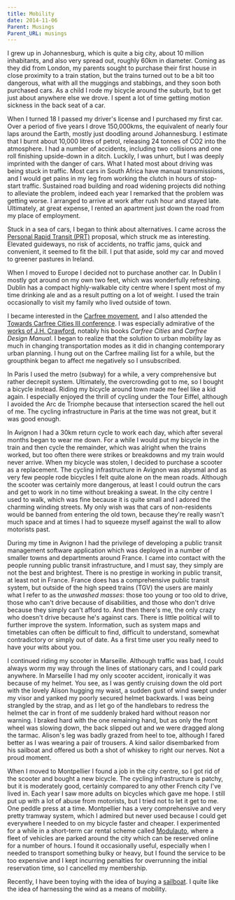 ```yaml
---
title: Mobility
date: 2014-11-06
Parent: Musings
Parent_URL: musings
---
```


I grew up in Johannesburg, which is quite a big city, about 10 million inhabitants, and also very spread out, roughly 60km in diameter.  Coming as they did from London, my parents sought to purchase their first house in close proximity to a train station, but the trains turned out to be a bit too dangerous, what with all the muggings and stabbings, and they soon both purchased cars.  As a child I rode my bicycle around the suburb, but to get just about anywhere else we drove.  I spent a lot of time getting motion sickness in the back seat of a car.

When I turned 18 I passed my driver's license and I purchased my first car.  Over a period of five years I drove 150,000kms, the equivalent of nearly four laps around the Earth, mostly just doodling around Johannesburg.  I estimate that I burnt about 10,000 litres of petrol, releasing 24 tonnes of CO2 into the atmosphere.  I had a number of accidents, including two collisions and one roll finishing upside-down in a ditch.  Luckily, I was unhurt, but I was deeply imprinted with the danger of cars.  What I hated most about driving was being stuck in traffic.  Most cars in South Africa have manual transmissions, and I would get pains in my leg from working the clutch in hours of stop-start traffic.  Sustained road building and road widening projects did nothing to alleviate the problem, indeed each year I remarked that the problem was getting worse.  I arranged to arrive at work after rush hour and stayed late.  Ultimately, at great expense, I rented an apartment just down the road from my place of employment.

Stuck in a sea of cars, I began to think about alternatives.  I came across the [Personal Rapid Transit (PRT)](http://en.wikipedia.org/wiki/Personal_rapid_transit) proposal, which struck me as interesting.  Elevated guideways, no risk of accidents, no traffic jams, quick and convenient, it seemed to fit the bill.  I put that aside, sold my car and moved to greener pastures in Ireland.

When I moved to Europe I decided not to purchase another car.  In Dublin I mostly got around on my own two feet, which was wonderfully refreshing.  Dublin has a compact highly-walkable city centre where I spent most of my time drinking ale and as a result putting on a lot of weight.  I used the train occasionally to visit my family who lived outside of town.

I became interested in the [Carfree movement](http://www.worldcarfree.net), and I also attended the [Towards Carfree Cities III conference](http://www.worldcarfree.net/conference/2003/index.php).  I was especially admirative of the [works of J.H. Crawford](http://www.carfree.com), notably his books *Carfree Cities* and *Carfree Design Manual*.  I began to realize that the solution to urban mobility lay as much in changing transportation modes as it did in changing contemporary urban planning.  I hung out on the Carfree mailing list for a while, but the groupthink began to affect me negatively so I unsubscribed.

In Paris I used the metro (subway) for a while, a very comprehensive but rather decrepit system.  Ultimately, the overcrowding got to me, so I bought a bicycle instead.  Riding my bicycle around town made me feel like a kid again.  I especially enjoyed the thrill of cycling under the Tour Eiffel, although I avoided the Arc de Triomphe because that intersection scared the hell out of me.  The cycling infrastructure in Paris at the time was not great, but it was good enough.

In Avignon I had a 30km return cycle to work each day, which after several months began to wear me down.  For a while I would put my bicycle in the train and then cycle the remainder, which was alright when the trains worked, but too often there were strikes or breakdowns and my train would never arrive.  When my bicycle was stolen, I decided to purchase a scooter as a replacement.  The cycling infrastructure in Avignon was abysmal and as very few people rode bicycles I felt quite alone on the mean roads.  Although the scooter was certainly more dangerous, at least I could outrun the cars and get to work in no time without breaking a sweat.  In the city centre I used to walk, which was fine because it is quite small and I adored the charming winding streets.  My only wish was that cars of non-residents would be banned from entering the old town, because they're really wasn't much space and at times I had to squeeze myself against the wall to allow motorists past.

During my time in Avignon I had the privilege of developing a public transit management software application which was deployed in a number of smaller towns and departments around France.  I came into contact with the people running public transit infrastructure, and I must say, they simply are not the best and brightest.  There is no prestige in working in public transit, at least not in France.  France does has a comprehensive public transit system, but outside of the high speed trains (TGV) the users are mainly what I refer to as the *unwashed masses*: those too young or too old to drive, those who can't drive because of disabilities, and those who don't drive because they simply can't afford to.  And then there's me, the only crazy who doesn't drive because he's against cars.  There is little political will to further improve the system.  Information, such as system maps and timetables can often be difficult to find, difficult to understand, somewhat contradictory or simply out of date.  As a first time user you really need to have your wits about you.

I continued riding my scooter in Marseille.  Although traffic was bad, I could always worm my way through the lines of stationary cars, and I could park anywhere.  In Marseille I had my only scooter accident, ironically it was because of my helmet.  You see, as I was gently cruising down the old port with the lovely Alison hugging my waist, a sudden gust of wind swept under my visor and yanked my poorly secured helmet backwards.  I was being strangled by the strap, and as I let go of the handlebars to redress the helmet the car in front of me suddenly braked hard without reason nor warning.  I braked hard with the one remaining hand, but as only the front wheel was slowing down, the back slipped out and we were dragged along the tarmac.  Alison's leg was badly grazed from heel to toe, although I fared better as I was wearing a pair of trousers.  A kind sailor disembarked from his sailboat and offered us both a shot of whiskey to right our nerves.  Not a proud moment.

When I moved to Montpellier I found a job in the city centre, so I got rid of the scooter and bought a new bicycle.  The cycling infrastructure is patchy, but it is moderately good, certainly compared to any other French city I've lived in.  Each year I saw more adults on bicycles which gave me hope.  I still put up with a lot of abuse from motorists, but I tried not to let it get to me.  One peddle press at a time.  Montpellier has a very comprehensive and very pretty tramway system, which I admired but never used because I could get everywhere I needed to on my bicycle faster and cheaper.  I experimented for a while in a short-term car rental scheme called [Modulauto](http://www.modulauto.net), where a fleet of vehicles are parked around the city which can be reserved online for a number of hours.  I found it occasionally useful, especially when I needed to transport something bulky or heavy, but I found the service to be too expensive and I kept incurring penalties for overrunning the initial reservation time, so I cancelled my membership.

Recently, I have been toying with the idea of buying a [sailboat](/sailboats/).  I quite like the idea of harnessing the wind as a means of mobility.